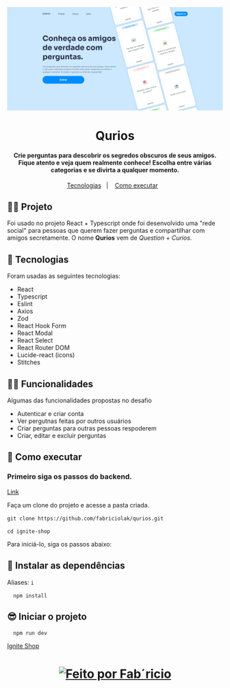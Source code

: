 <div align="center">
  <img src="src/assets/qurios.png" />
</div>

<h1 align="center" style="display: flex; align-items: center; justify-content: center; gap: 1rem;">Qurios</h1>

<h4 align="center">
  Crie perguntas para descobrir os segredos obscuros de seus amigos. Fique atento e veja quem realmente conhece! Escolha entre várias categorias e se divirta a qualquer momento.
</h4>

<p align="center">
  <a href="#-tecnologias">Tecnologias</a>&nbsp;&nbsp;&nbsp;|&nbsp;&nbsp;&nbsp;
  <a href="#-como-executar">Como executar</a>&nbsp;&nbsp;&nbsp;
</p>

## 👨‍💻 Projeto

Foi usado no projeto React + Typescript onde foi desenvolvido uma "rede social" para pessoas que querem fazer perguntas e compartilhar com amigos secretamente. O nome **Qurios** vem de _Question_ + _Curios_.

## 🧪 Tecnologias

Foram usadas as seguintes tecnologias:

- React
- Typescript
- Eslint
- Axios
- Zod
- React Hook Form
- React Modal
- React Select
- React Router DOM
- Lucide-react (icons)
- Stitches

## 🧑‍🔧 Funcionalidades

Algumas das funcionalidades propostas no desafio

- Autenticar e criar conta
- Ver pergutnas feitas por outros usuários
- Criar perguntas para outras pessoas respoderem
- Criar, editar e excluir perguntas

## 🚀 Como executar

### Primeiro siga os passos do backend.

[Link](https://github.com/fabriciolak/qurios-backend)

Faça um clone do projeto e acesse a pasta criada.

```
git clone https://github.com/fabriciolak/qurios.git
```

```
cd ignite-shop
```

Para iniciá-lo, siga os passos abaixo:

## 👾 Instalar as dependências

Aliases: `i`

```
  npm install
```

## 😎 Iniciar o projeto

```
  npm run dev
```

<a href="https://www.figma.com/file/kJX0eJI4OLxasc9ALO2LvQ/Ignite-Shop-2.0-(Copy)" target="_blank">Ignite Shop</a>

<h1 align="center">
  <a href="https://www.github.com/fabriciolak">
    <img alt="Feito por Fab´ricio" src="https://img.shields.io/badge/Desenvolvido%20por-Fabr%C3%ADcio%20Silva-green">
  </a>
</h1>
